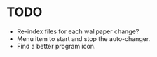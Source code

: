 # TODO

* Re-index files for each wallpaper change?
* Menu item to start and stop the auto-changer.
* Find a better program icon.
